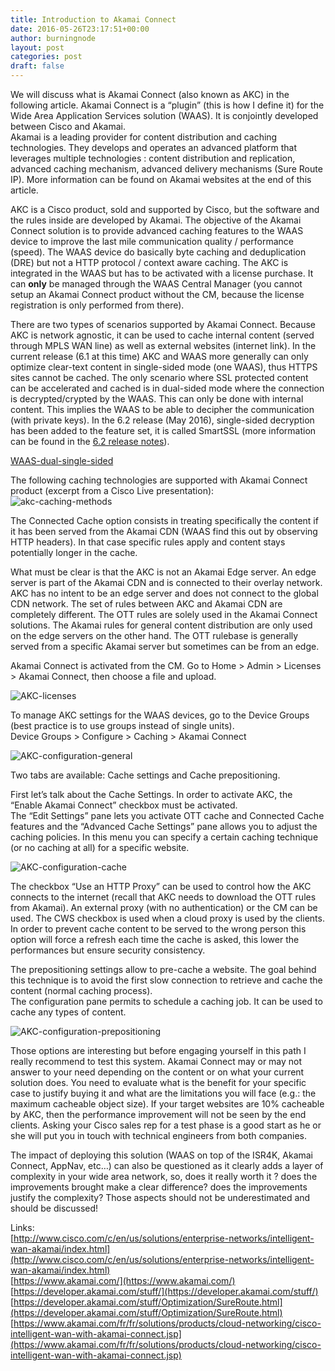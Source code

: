 ```yaml
---
title: Introduction to Akamai Connect
date: 2016-05-26T23:17:51+00:00
author: burningnode
layout: post
categories: post
draft: false
---
```


We will discuss what is Akamai Connect (also known as AKC) in the following article. Akamai Connect is a &#8220;plugin&#8221; (this is how I define it) for the Wide Area Application Services solution (WAAS). It is conjointly developed between Cisco and Akamai.  
Akamai is a leading provider for content distribution and caching technologies. They develops and operates an advanced platform that leverages multiple technologies : content distribution and replication, advanced caching mechanism, advanced delivery mechanisms (Sure Route IP). More information can be found on Akamai websites at the end of this article.

AKC is a Cisco product, sold and supported by Cisco, but the software and the rules inside are developed by Akamai. The objective of the Akamai Connect solution is to provide advanced caching features to the WAAS device to improve the last mile communication quality / performance (speed). The WAAS device do basically byte caching and deduplication (DRE) but not a HTTP protocol / context aware caching. The AKC is integrated in the WAAS but has to be activated with a license purchase. It can **only** be managed through the WAAS Central Manager (you cannot setup an Akamai Connect product without the CM, because the license registration is only performed from there).  

There are two types of scenarios supported by Akamai Connect. Because AKC is network agnostic, it can be used to cache internal content (served through MPLS WAN line) as well as external websites (internet link). In the current release (6.1 at this time) AKC and WAAS more generally can only optimize clear-text content in single-sided mode (one WAAS), thus HTTPS sites cannot be cached. The only scenario where SSL protected content can be accelerated and cached is in dual-sided mode where the connection is decrypted/crypted by the WAAS. This can only be done with internal content. This implies the WAAS to be able to decipher the communication (with private keys). In the 6.2 release (May 2016), single-sided decryption has been added to the feature set, it is called SmartSSL (more information can be found in the [6.2 release notes](http://www.cisco.com/c/en/us/td/docs/app_ntwk_services/waas/waas/v621/note/waas621xrn.html)).

[WAAS-dual-single-sided](/WAAS-dual-single-sided.jpg)

The following caching technologies are supported with Akamai Connect product (excerpt from a Cisco Live presentation):  
![akc-caching-methods](/akc-caching-methods.png)

The Connected Cache option consists in treating specifically the content if it has been served from the Akamai CDN (WAAS find this out by observing HTTP headers). In that case specific rules apply and content stays potentially longer in the cache. 

What must be clear is that the AKC is not an Akamai Edge server. An edge server is part of the Akamai CDN and is connected to their overlay network. AKC has no intent to be an edge server and does not connect to the global CDN network. The set of rules between AKC and Akamai CDN are completely different. The OTT rules are solely used in the Akamai Connect solutions. The Akamai rules for general content distribution are only used on the edge servers on the other hand. The OTT rulebase is generally served from a specific Akamai server but sometimes can be from an edge.  

Akamai Connect is activated from the CM. Go to Home > Admin > Licenses > Akamai Connect, then choose a file and upload.  

![AKC-licenses](/AKC-licenses.png)

To manage AKC settings for the WAAS devices, go to the Device Groups (best practice is to use groups instead of single units).  
Device Groups > Configure > Caching > Akamai Connect

![AKC-configuration-general](/AKC-configuration-1b.png)

Two tabs are available: Cache settings and Cache prepositioning.

First let&#8217;s talk about the Cache Settings. In order to activate AKC, the &#8220;Enable Akamai Connect&#8221; checkbox must be activated.  
The &#8220;Edit Settings&#8221; pane lets you activate OTT cache and Connected Cache features and the &#8220;Advanced Cache Settings&#8221; pane allows you to adjust the caching policies. In this menu you can specify a certain caching technique (or no caching at all) for a specific website.

![AKC-configuration-cache](/AKC-configuration-2.png)

The checkbox &#8220;Use an HTTP Proxy&#8221; can be used to control how the AKC connects to the internet (recall that AKC needs to download the OTT rules from Akamai). An external proxy (with no authentication) or the CM can be used. The CWS checkbox is used when a cloud proxy is used by the clients. In order to prevent cache content to be served to the wrong person this option will force a refresh each time the cache is asked, this lower the performances but ensure security consistency. 

The prepositioning settings allow to pre-cache a website. The goal behind this technique is to avoid the first slow connection to retrieve and cache the content (normal caching process).  
The configuration pane permits to schedule a caching job. It can be used to cache any types of content.

![AKC-configuration-prepositioning](/AKC-configuration-3.png)

Those options are interesting but before engaging yourself in this path I really recommend to test this system. Akamai Connect may or may not answer to your need depending on the content or on what your current solution does. You need to evaluate what is the benefit for your specific case to justify buying it and what are the limitations you will face (e.g.: the maximum cacheable object size). If your target websites are 10% cacheable by AKC, then the performance improvement will not be seen by the end clients. Asking your Cisco sales rep for a test phase is a good start as he or she will put you in touch with technical engineers from both companies.  

The impact of deploying this solution (WAAS on top of the ISR4K, Akamai Connect, AppNav, etc&#8230;) can also be questioned as it clearly adds a layer of complexity in your wide area network, so, does it really worth it ? does the improvements brought make a clear difference? does the improvements justify the complexity? Those aspects should not be underestimated and should be discussed!  

Links:  
[http://www.cisco.com/c/en/us/solutions/enterprise-networks/intelligent-wan-akamai/index.html](http://www.cisco.com/c/en/us/solutions/enterprise-networks/intelligent-wan-akamai/index.html)     
[https://www.akamai.com/](https://www.akamai.com/)   
[https://developer.akamai.com/stuff/](https://developer.akamai.com/stuff/)     
[https://developer.akamai.com/stuff/Optimization/SureRoute.html](https://developer.akamai.com/stuff/Optimization/SureRoute.html)    
[https://www.akamai.com/fr/fr/solutions/products/cloud-networking/cisco-intelligent-wan-with-akamai-connect.jsp](https://www.akamai.com/fr/fr/solutions/products/cloud-networking/cisco-intelligent-wan-with-akamai-connect.jsp)   